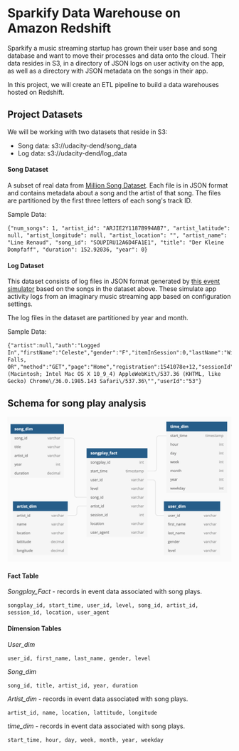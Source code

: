 # Sparkify Data Warehouse on Amazon Redshift

Sparkify a music streaming startup has grown their user base and song database and want to move their processes and data onto the cloud. Their data resides in S3, in a directory of JSON logs on user activity on the app, as well as a directory with JSON metadata on the songs in their app.

In this project, we will create an ETL pipeline to build a data warehouses hosted on Redshift. 

## Project Datasets

We will be working with two datasets that reside in S3:

* Song data: s3://udacity-dend/song_data
* Log data: s3://udacity-dend/log_data

#### Song Dataset

A subset of real data from [Million Song Dataset](http://millionsongdataset.com/). Each file is in JSON format and contains metadata about a song and the artist of that song. The files are partitioned by the first three letters of each song's track ID.

Sample Data:

    {"num_songs": 1, "artist_id": "ARJIE2Y1187B994AB7", "artist_latitude": null, "artist_longitude": null, "artist_location": "", "artist_name": "Line Renaud", "song_id": "SOUPIRU12A6D4FA1E1", "title": "Der Kleine Dompfaff", "duration": 152.92036, "year": 0}

#### Log Dataset

This dataset consists of log files in JSON format generated by [this event simulator](https://github.com/Interana/eventsim) based on the songs in the dataset above. These simulate app activity logs from an imaginary music streaming app based on configuration settings.

The log files in the dataset are partitioned by year and month.

Sample Data:

    {"artist":null,"auth":"Logged In","firstName":"Celeste","gender":"F","itemInSession":0,"lastName":"Williams","length":null,"level":"free","location":"Klamath Falls, OR","method":"GET","page":"Home","registration":1541078e+12,"sessionId":438,"song":null,"status":200,"ts":1541990217796,"userAgent":"\"Mozilla\/5.0 (Macintosh; Intel Mac OS X 10_9_4) AppleWebKit\/537.36 (KHTML, like Gecko) Chrome\/36.0.1985.143 Safari\/537.36\"","userId":"53"}


## Schema for song play analysis

![database_schema](/database_schema.png)

#### Fact Table

*Songplay_Fact* - records in event data associated with song plays.

    songplay_id, start_time, user_id, level, song_id, artist_id, session_id, location, user_agent

#### Dimension Tables
 
*User_dim*
 
    user_id, first_name, last_name, gender, level

*Song_dim*

    song_id, title, artist_id, year, duration

*Artist_dim* - records in event data associated with song plays.

    artist_id, name, location, lattitude, longitude
 
*time_dim* - records in event data associated with song plays.

    start_time, hour, day, week, month, year, weekday


